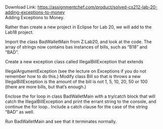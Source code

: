Download Link: https://assignmentchef.com/product/solved-cs212-lab-20-adding-exceptions-to-money
<br>
Adding Exceptions to Money.

Rather than create a new project in Eclipse for Lab 20, we will add to the Lab18 project.

Import the class BadWalletMain from Z:Lab20, and look at the code. The array of strings now contains bas instances of bills, such as “B18” and “BAD”.

Create a new exception class called IllegalBillException that extends

IllegalArgumentException (see the lecture on Exceptions if you do not remember how to do this.) Modify class Bill so that is throws a new IllegalBillException is the amount of the bill is not 1, 5, 10, 20, 50 or 100 (there are more bills, but that’s enough.)

Enclose the for loop in class BadWalletMain with a try/catch block that will catch the IllegalBillException and print the errant string to the console, and continue the for loop.. Include a catch clause for the case of the string “BAD” as well.

Run BadWalletMain and see that it terminates normally.